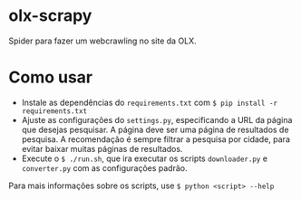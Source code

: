 # olx-scrapy
Spider para fazer um webcrawling no site da OLX.

# Como usar

- Instale as dependências do `requirements.txt` com `$ pip install -r requirements.txt`
- Ajuste as configurações do `settings.py`, especificando a URL da página que desejas pesquisar. 
  A página deve ser uma página de resultados de pesquisa. A recomendação é sempre filtrar a 
  pesquisa por cidade, para evitar baixar muitas páginas de resultados.
- Execute o `$ ./run.sh`, que ira executar os scripts `downloader.py` e `converter.py` com as 
  configurações padrão. 
  
 Para mais informações sobre os scripts, use `$ python <script> --help`
